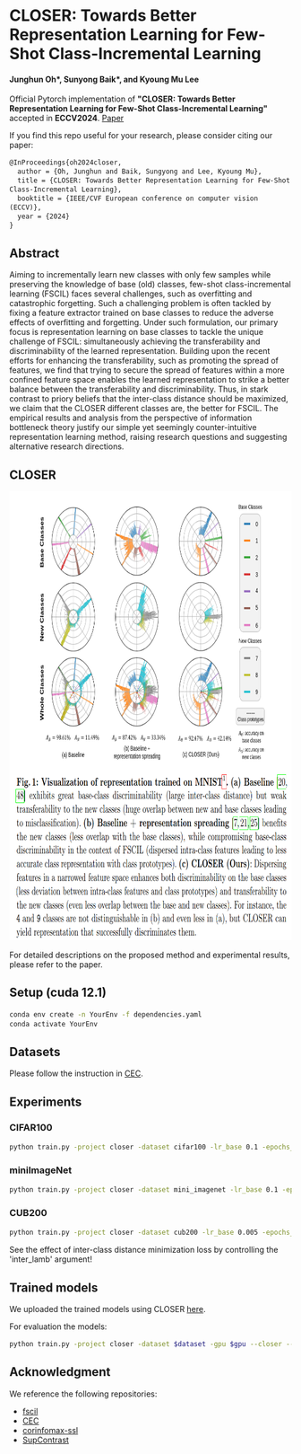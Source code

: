 # CLOSER: Towards Better Representation Learning for Few-Shot Class-Incremental Learning
#### Junghun Oh*, Sunyong Baik*, and Kyoung Mu Lee

Official Pytorch implementation of **"CLOSER: Towards Better Representation Learning for Few-Shot Class-Incremental Learning"** accepted in **ECCV2024**.
[Paper]()

If you find this repo useful for your research, please consider citing our paper:
```
@InProceedings{oh2024closer,
  author = {Oh, Junghun and Baik, Sungyong and Lee, Kyoung Mu},
  title = {CLOSER: Towards Better Representation Learning for Few-Shot Class-Incremental Learning},
  booktitle = {IEEE/CVF European conference on computer vision (ECCV)},
  year = {2024}
}
```

## Abstract
Aiming to incrementally learn new classes with only few samples while preserving the knowledge of base (old) classes, few-shot class-incremental learning (FSCIL) faces several challenges, such as overfitting and catastrophic forgetting. Such a challenging problem is often tackled by fixing a feature extractor trained on base classes to reduce the adverse effects of overfitting and forgetting. Under such formulation, our primary focus is representation learning on base classes to tackle the unique challenge of FSCIL: simultaneously achieving the transferability and discriminability of the learned representation. Building upon the recent efforts for enhancing the transferability, such as promoting the spread of features, we find that trying to secure the spread of features within a more confined feature space enables the learned representation to strike a better balance between the transferability and discriminability. Thus, in stark contrast to priory beliefs that the inter-class distance should be maximized, we claim that the CLOSER different classes are, the better for FSCIL. The empirical results and analysis from the perspective of information bottleneck theory justify our simple yet seemingly counter-intuitive representation learning method, raising research questions and suggesting alternative research directions.

## CLOSER

<img src='./images/Figure1.png' width='2000' height='800'>

For detailed descriptions on the proposed method and experimental results, please refer to the paper.

## Setup (cuda 12.1)
```bash
conda env create -n YourEnv -f dependencies.yaml
conda activate YourEnv
```

## Datasets
Please follow the instruction in [CEC](https://github.com/icoz69/CEC-CVPR2021?tab=readme-ov-file#datasets-and-pretrained-models).

## Experiments

### CIFAR100
```bash
python train.py -project closer -dataset cifar100 -lr_base 0.1 -epochs_base 200 -gpu $gpu --closer --save closer -batch_size_base 128 -seed 1 --ssc_lamb 0.1 --inter_lamb 1 --temp 32
```

### miniImageNet
```bash
python train.py -project closer -dataset mini_imagenet -lr_base 0.1 -epochs_base 200 -gpu $gpu --closer --save closer -batch_size_base 128 -seed 1 --ssc_lamb 0.1 --inter_lamb 0.5 --temp 32
```

### CUB200
```bash
python train.py -project closer -dataset cub200 -lr_base 0.005 -epochs_base 50 -gpu $gpu --closer --save closer -batch_size_base 256 -seed 1 --ssc_lamb 0.01 --inter_lamb 1.5 --temp 32
```

See the effect of inter-class distance minimization loss by controlling the 'inter_lamb' argument!

## Trained models
We uploaded the trained models using CLOSER [here](https://drive.google.com/drive/folders/10STnlGnLPhxJs4_UMP-nOg54p1SBY_KY?usp=sharing).

For evaluation the models:
```bash
python train.py -project closer -dataset $dataset -gpu $gpu --closer --save closer_trained --eval_only -model_dir $model_dir
```

## Acknowledgment
We reference the following repositories:
- [fscil](https://github.com/xyutao/fscil)
- [CEC](https://github.com/icoz69/CEC-CVPR2021)
- [corinfomax-ssl](https://github.com/serdarozsoy/corinfomax-ssl)
- [SupContrast](https://github.com/HobbitLong/SupContrast)

